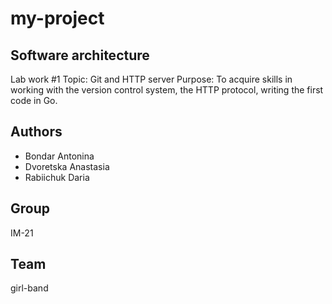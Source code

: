 # my-project

## Software architecture 
Lab work #1
Topic: Git and HTTP server
Purpose: To acquire skills in working with the version control system, the HTTP protocol,
writing the first code in Go.

## Authors
- Bondar Antonina 
- Dvoretska Anastasia
- Rabiichuk Daria


## Group
IM-21
## Team
girl-band

